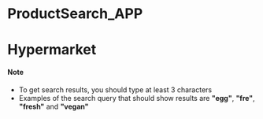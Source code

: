 # ProductSearch_APP
# Hypermarket

#### Note
   * To get search results, you should type at least 3 characters
   * Examples of the search query that should show results are **"egg"**, **"fre"**, **"fresh"** and **"vegan"**
